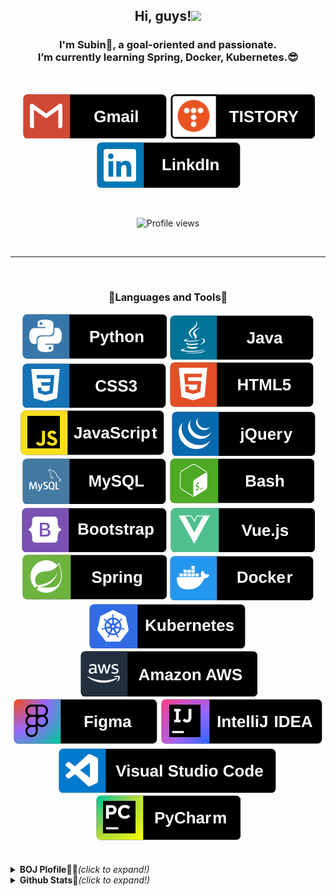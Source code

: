 <!--
### Hi there 👋

**Kim-SuBin/Kim-SuBin** is a ✨ _special_ ✨ repository because its `README.md` (this file) appears on your GitHub profile.

Here are some ideas to get you started:

- 🔭 I’m currently working on ...
- 🌱 I’m currently learning ...
- 👯 I’m looking to collaborate on ...
- 🤔 I’m looking for help with ...
- 💬 Ask me about ...
- 📫 How to reach me: ...
- 😄 Pronouns: ...
- ⚡ Fun fact: ...
-->



<div align="center">
  <h2>Hi, guys!<img src="https://media.giphy.com/media/hvRJCLFzcasrR4ia7z/giphy.gif" width="25px"></h2>
  <h3>I'm Subin🐰, a goal-oriented and passionate.<br />
  I’m currently learning Spring, Docker, Kubernetes.😎
  </h3><br />
  
   [![Gmail Badge](./svg/social/gmail.svg)](mailto:2504sb@gmail.com)
  <a href="https://subin-0320.tistory.com/"><img src="./svg/social/tistory.svg" alt="subin's blog" /></a>
  <a href="https://www.linkedin.com/in/subin-kim-4933401ab/"><img src="./svg/social/linkedin.svg" alt="subin's linkedin" /></a>
  <!-- <a herf="https://www.youtube.com/channel/UCerox7diybjCKTNXfrqN-7g"><img src="./svg/streaming/youtube.svg" alt="subin's youtube" /></a> -->
</div>

<br />
<div align="center">

  ![Profile views](https://gpvc.arturio.dev/Kim-SuBin)

</div>

<br />

---

<br />

<div align="center">

<h3>💙Languages and Tools💙</h3>

<img src="./svg/dev/languages/python.svg" alt="python" />
<img src="./svg/dev/languages/java.svg" alt="java" />
<img src="./svg/dev/languages/css3.svg" alt="css3" />
<img src="./svg/dev/languages/html5.svg" alt="html5" />
<img src="./svg/dev/languages/javascript.svg" alt="javascript" />
<img src="./svg/dev/library/jquery.svg" alt="jquery" />
<img src="./svg/dev/system/mysql.svg" alt="mysql" />
<img src="./svg/dev/languages/gnubash.svg" alt="gnubash" />
<img src="./svg/dev/library/bootstrap.svg" alt="bootstrap" />
<img src="./svg/dev/framework/vue-dot-js.svg" alt="vue.js" />
<img src="./svg/dev/framework/spring.svg" alt="spring" />
<img src="./svg/dev/platform/docker.svg" alt="docker" />
<img src="./svg/dev/platform/kubernetes.svg" alt="kubernetes" />
<img src="./svg/dev/service/amazonaws.svg" alt="amazonaws" />
<img src="./svg/dev/tool/figma.svg" alt="figma" />
<img src="./svg/dev/tool/intellijidea.svg" alt="intelliJ" />
<img src="./svg/dev/tool/visualstudiocode.svg" alt="VScode" />
<img src="./svg/dev/tool/pycharm.svg" alt="pyCharm" />

</div>

<br />
<br />

<details>
<summary><b>BOJ Plofile👩‍💻</b><i>(click to expand!)</i></summary>

[![Solved.ac프로필](http://mazassumnida.wtf/api/v2/generate_badge?boj=2504sb)](https://solved.ac/2504sb)

</details>

<details>
<summary><b>Github Stats🐤</b><i>(click to expand!)</i></summary>
  
[![Anurag's github stats](https://github-readme-stats.vercel.app/api?username=Kim-SuBin)](https://github.com/anuraghazra/github-readme-stats)

</details>


<!--
자주 안쓰는건 빼두자 :D
<img src="./svg/dev/languages/c.svg" alt="c" />
<img src="./svg/dev/languages/cplusplus.svg" alt="cpp" />
<img src="./svg/dev/library/thymeleaf.svg" alt="thymleaf" />
<img src="./svg/dev/system/h2.svg" alt="h2" />
<img src="./svg/dev/framework/django.svg" alt="django" />

<h3> My favorite Repositories </h3>

<a href="https://github.com/Kim-SuBin/TIL">
  <img align="left" src="https://github-readme-stats.vercel.app/api/pin/?username=Kim-SuBin&repo=TIL&theme=vue&show_icons=true" />
</a>
-->

